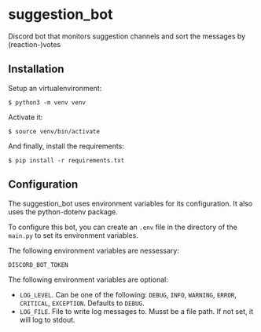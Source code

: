 # suggestion_bot

Discord bot that monitors suggestion channels and sort the messages by (reaction-)votes 

## Installation

Setup an virtualenvironment:

```
$ python3 -m venv venv
```

Activate it:

```
$ source venv/bin/activate
```

And finally, install the requirements:

```
$ pip install -r requirements.txt
```

## Configuration

The suggestion_bot uses environment variables for its configuration. It also
uses the python-dotenv package.

To configure this bot, you can create an `.env` file in the directory of the
`main.py` to set its environment variables.

The following environment variables are nessessary:

```
DISCORD_BOT_TOKEN
```

The following environment variables are optional:

* `LOG_LEVEL`. Can be one of the following: `DEBUG`, `INFO`, `WARNING`, `ERROR`, `CRITICAL`, `EXCEPTION`. Defaults to `DEBUG`.
* `LOG_FILE`. File to write log messages to. Musst be a file path. If not set, it will log to stdout.
